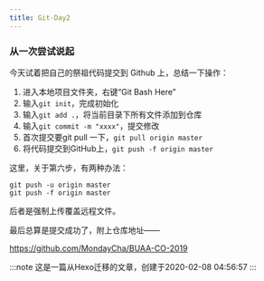 ```yaml
---
title: Git-Day2
---
```


### 从一次尝试说起

今天试着把自己的祭祖代码提交到 Github 上，总结一下操作：

1. 进入本地项目文件夹，右键“Git Bash Here”
1. 输入`git init`，完成初始化
1. 输入`git add .`，将当前目录下所有文件添加到仓库
1. 输入`git commit -m "xxxx"`，提交修改
1. 首次提交要git pull 一下，`git pull origin master`
1. 将代码提交到GitHub上，`git push -f origin master`

这里，关于第六步，有两种办法：

```
git push -u origin master
git push -f origin master
```

后者是强制上传覆盖远程文件。

最后总算是提交成功了，附上仓库地址——

https://github.com/MondayCha/BUAA-CO-2019

:::note
这是一篇从Hexo迁移的文章，创建于2020-02-08 04:56:57
:::
